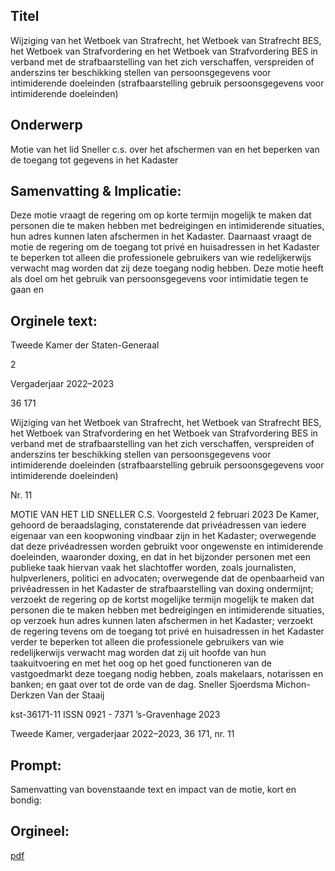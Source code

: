 ## Titel
Wijziging van het Wetboek van Strafrecht, het Wetboek van Strafrecht BES, het Wetboek van Strafvordering en het Wetboek van Strafvordering BES in verband met de strafbaarstelling van het zich verschaffen, verspreiden of anderszins ter beschikking stellen van persoonsgegevens voor intimiderende doeleinden (strafbaarstelling gebruik persoonsgegevens voor intimiderende doeleinden)
## Onderwerp
Motie van het lid Sneller c.s. over het afschermen van en het beperken van de toegang tot gegevens in het Kadaster
## Samenvatting & Implicatie:

Deze motie vraagt de regering om op korte termijn mogelijk te maken dat personen die te maken hebben met bedreigingen en intimiderende situaties, hun adres kunnen laten afschermen in het Kadaster. Daarnaast vraagt de motie de regering om de toegang tot privé en huisadressen in het Kadaster te beperken tot alleen die professionele gebruikers van wie redelijkerwijs verwacht mag worden dat zij deze toegang nodig hebben. Deze motie heeft als doel om het gebruik van persoonsgegevens voor intimidatie tegen te gaan en
## Orginele text:


Tweede Kamer der Staten-Generaal

2

Vergaderjaar 2022–2023

36 171

Wijziging van het Wetboek van Strafrecht, het
Wetboek van Strafrecht BES, het Wetboek van
Strafvordering en het Wetboek van
Strafvordering BES in verband met de
strafbaarstelling van het zich verschaffen,
verspreiden of anderszins ter beschikking
stellen van persoonsgegevens voor
intimiderende doeleinden (strafbaarstelling
gebruik persoonsgegevens voor intimiderende
doeleinden)

Nr. 11

MOTIE VAN HET LID SNELLER C.S.
Voorgesteld 2 februari 2023
De Kamer,
gehoord de beraadslaging,
constaterende dat privéadressen van iedere eigenaar van een
koopwoning vindbaar zijn in het Kadaster;
overwegende dat deze privéadressen worden gebruikt voor ongewenste
en intimiderende doeleinden, waaronder doxing, en dat in het bijzonder
personen met een publieke taak hiervan vaak het slachtoffer worden,
zoals journalisten, hulpverleners, politici en advocaten;
overwegende dat de openbaarheid van privéadressen in het Kadaster de
strafbaarstelling van doxing ondermijnt;
verzoekt de regering op de kortst mogelijke termijn mogelijk te maken dat
personen die te maken hebben met bedreigingen en intimiderende
situaties, op verzoek hun adres kunnen laten afschermen in het Kadaster;
verzoekt de regering tevens om de toegang tot privé en huisadressen in
het Kadaster verder te beperken tot alleen die professionele gebruikers
van wie redelijkerwijs verwacht mag worden dat zij uit hoofde van hun
taakuitvoering en met het oog op het goed functioneren van de vastgoedmarkt deze toegang nodig hebben, zoals makelaars, notarissen en banken;
en gaat over tot de orde van de dag.
Sneller
Sjoerdsma
Michon-Derkzen
Van der Staaij

kst-36171-11
ISSN 0921 - 7371
’s-Gravenhage 2023

Tweede Kamer, vergaderjaar 2022–2023, 36 171, nr. 11


## Prompt:
Samenvatting van bovenstaande text en impact van de motie, kort en bondig:

## Orgineel:
[pdf](https://gegevensmagazijn.tweedekamer.nl/OData/v4/2.0/Document(9208c4e4-33ef-4a27-be0c-c70e8008941b)/resource)
